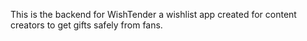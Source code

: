 This is the backend for WishTender a wishlist app created for content creators to get gifts safely from fans.


